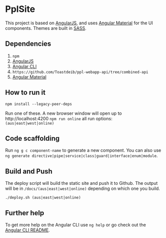 # PplSite

This project is based on [AngularJS](https://angular.io/), and uses [Angular Material](https://material.angular.io/) for the UI components. Themes are built in [SASS](https://sass-lang.com/).

## Dependencies

1. `npm`
1. [AngularJS](https://angular.io/)
1. [Angular CLI](https://angular.io/cli)
1. `https://github.com/Toastdeib/ppl-webapp-api/tree/combined-api`
1. [Angular Material](https://material.angular.io/)

## How to run it

`npm install --legacy-peer-deps`

Run one of these. A new browser window will open up to http://localhost:4200
`npm run online`
all run options: `(aus|east|west|online)`

## Code scaffolding

Run `ng g c component-name` to generate a new component. You can also use `ng generate directive|pipe|service|class|guard|interface|enum|module`.

## Build and Push

The deploy script will build the static site and push it to Github. The output will be in `/docs/(aus|east|west|online)` depending on which one you build.

`./deploy.sh (aus|east|west|online)`

## Further help

To get more help on the Angular CLI use `ng help` or go check out the [Angular CLI README](https://github.com/angular/angular-cli/blob/master/README.md).
